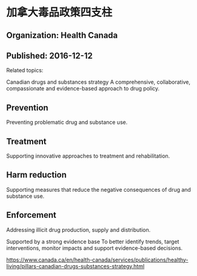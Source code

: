 # 加拿大毒品政策四支柱

## Organization: Health Canada

## Published: 2016-12-12

Related topics:

Canadian drugs and substances strategy
A comprehensive, collaborative, compassionate and evidence-based approach to drug policy.

## Prevention

Preventing problematic drug and substance use.

## Treatment

Supporting innovative approaches to treatment and rehabilitation.

## Harm reduction

Supporting measures that reduce the negative consequences of drug and substance use.

## Enforcement

Addressing illicit drug production, supply and distribution.

Supported by a strong evidence base
To better identify trends, target interventions, monitor impacts and support evidence-based decisions.

https://www.canada.ca/en/health-canada/services/publications/healthy-living/pillars-canadian-drugs-substances-strategy.html
